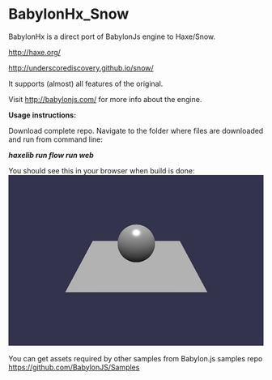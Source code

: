 BabylonHx_Snow
==============

BabylonHx is a direct port of BabylonJs engine to Haxe/Snow.

http://haxe.org/

http://underscorediscovery.github.io/snow/


It supports (almost) all features of the original.

Visit http://babylonjs.com/ for more info about the engine.

**Usage instructions:**

Download complete repo.
Navigate to the folder where files are downloaded and run from command line:

***haxelib run flow run web***

You should see this in your browser when build is done:
![Alt text](/samples/scrshot.jpg?raw=true "Basic scene")

You can get assets required by other samples from Babylon.js samples repo https://github.com/BabylonJS/Samples

